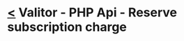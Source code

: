 [<](../index.md) Valitor - PHP Api - Reserve subscription charge
=============================================================
